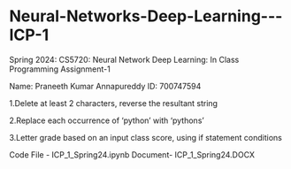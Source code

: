 # Neural-Networks-Deep-Learning---ICP-1


Spring 2024: CS5720: Neural Network Deep Learning: In Class Programming Assignment-1     

Name: Praneeth Kumar Annapureddy ID: 700747594


1.Delete at least 2 characters, reverse the resultant string

2.Replace each occurrence of ‘python’ with ‘pythons’

3.Letter grade based on an input class score, using if statement conditions

Code File - ICP_1_Spring24.ipynb Document- ICP_1_Spring24.DOCX
